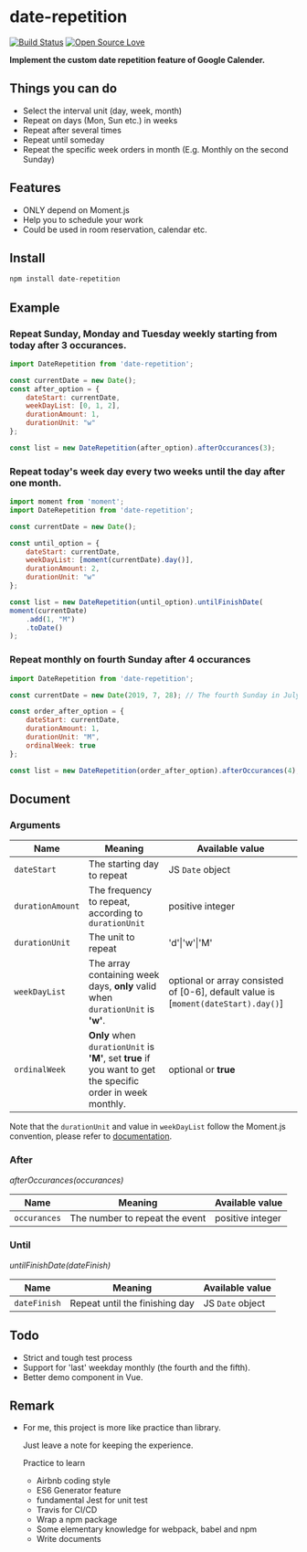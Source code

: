 # date-repetition

[![Build Status](https://travis-ci.com/titaneric/date-repetition.svg?branch=master)](https://travis-ci.com/titaneric/date-repetition)
[![Open Source Love](https://badges.frapsoft.com/os/gpl/gpl.svg?v=102)](https://github.com/ellerbrock/open-source-badge/)


**Implement the custom date repetition feature of Google Calender.**

## Things you can do

- Select the interval unit (day, week, month)
- Repeat on days (Mon, Sun etc.) in weeks
- Repeat after several times
- Repeat until someday
- Repeat the specific week orders in month (E.g. Monthly on the second Sunday)

## Features
 
 - ONLY depend on Moment.js
 - Help you to schedule your work
 - Could be used in room reservation, calendar etc.

## Install

```bash
npm install date-repetition
```

## Example

### Repeat Sunday, Monday and Tuesday weekly starting from today after 3 occurances.

```js
import DateRepetition from 'date-repetition';

const currentDate = new Date();
const after_option = {
    dateStart: currentDate,
    weekDayList: [0, 1, 2],
    durationAmount: 1,
    durationUnit: "w"
};

const list = new DateRepetition(after_option).afterOccurances(3);
```

### Repeat today's week day every two weeks until the day after one month.

```js
import moment from 'moment';
import DateRepetition from 'date-repetition';

const currentDate = new Date();

const until_option = {
    dateStart: currentDate,
    weekDayList: [moment(currentDate).day()],
    durationAmount: 2,
    durationUnit: "w"
};

const list = new DateRepetition(until_option).untilFinishDate(
moment(currentDate)
    .add(1, "M")
    .toDate()
);
```

### Repeat monthly on fourth Sunday after 4 occurances

```js
import DateRepetition from 'date-repetition';

const currentDate = new Date(2019, 7, 28); // The fourth Sunday in July

const order_after_option = {
    dateStart: currentDate,
    durationAmount: 1,
    durationUnit: "M",
    ordinalWeek: true
};

const list = new DateRepetition(order_after_option).afterOccurances(4);
```

## Document

### Arguments
| Name  | Meaning  | Available value  |
|---|---|---|
|  `dateStart` | The starting day to repeat | JS `Date` object  |
|   `durationAmount`| The frequency to repeat, according to `durationUnit`  | positive integer  |
|   `durationUnit`| The unit to repeat  | 'd'\|'w'\|'M'  |
|  `weekDayList` | The array containing week days, **only** valid when `durationUnit` is **'w'**.  | optional or array consisted of [0-6], default value is [`moment(dateStart).day()`]  |
|   `ordinalWeek`| **Only** when `durationUnit` is **'M'**, set **true** if you want to get the specific order in week monthly.  | optional or **true**  |

Note that the `durationUnit` and value in `weekDayList` follow the Moment.js convention, please refer to [documentation](https://momentjs.com/docs/#/manipulating/).

### After

*afterOccurances(occurances)*

| Name  | Meaning  | Available value  |
|---|---|---|
|  `occurances` | The number to repeat the event |  positive integer |

### Until

*untilFinishDate(dateFinish)*

| Name  | Meaning  | Available value  |
|---|---|---|
|  `dateFinish` | Repeat until the finishing day | JS `Date` object  |

## Todo

 - Strict and tough test process
 - Support for 'last' weekday monthly (the fourth and the fifth).
 - Better demo component in Vue.

## Remark

 - For me, this project is more like practice than library.

   Just leave a note for keeping the experience.

   Practice to learn

    - Airbnb coding style
    - ES6 Generator feature
    - fundamental Jest for unit test
    - Travis for CI/CD
    - Wrap a npm package
    - Some elementary knowledge for webpack, babel and npm
    - Write documents
